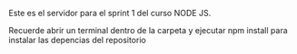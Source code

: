 Este es el servidor para el sprint 1 del curso NODE JS.

Recuerde abrir un terminal dentro de la carpeta y ejecutar npm install para instalar las depencias del repositorio
